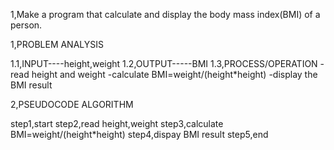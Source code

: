  1,Make a program that calculate and display the body mass index(BMI) of a person.

1,PROBLEM ANALYSIS

1.1,INPUT----height,weight
1.2,OUTPUT-----BMI
1.3,PROCESS/OPERATION
      -read height and weight
      -calculate BMI=weight/(height*height)
      -display the BMI result
 
 2,PSEUDOCODE ALGORITHM
 
 step1,start
 step2,read height,weight
 step3,calculate BMI=weight/(height*height)
 step4,dispay BMI result
 step5,end
